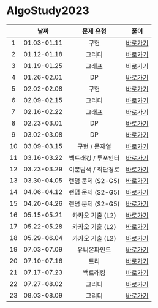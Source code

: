 # AlgoStudy2023

|      |날짜|     문제 유형     |                                                   풀이                                                   |
|:----:|:--:|:-------------:|:------------------------------------------------------------------------------------------------------:|
|  1   |01.03-01.11|      구현       |                      [바로가기](https://github.com/Sangmin627/AlgoStudy2023/pull/14)                       |
|  2   |01.12-01.18|      그리디      |                      [바로가기](https://github.com/Sangmin627/AlgoStudy2023/pull/18)                       |
|  3   |01.19-01.25|      그래프      |                      [바로가기](https://github.com/Sangmin627/AlgoStudy2023/pull/19)                       |
|  4   |01.26-02.01|      DP       |                      [바로가기](https://github.com/Sangmin627/AlgoStudy2023/pull/22)                       |
|  5   |02.02-02.08|      구현       |                      [바로가기](https://github.com/Sangmin627/AlgoStudy2023/pull/27)                       |
|  6   |02.09-02.15|      그리디      |                      [바로가기](https://github.com/Sangmin627/AlgoStudy2023/pull/29)                       |
|  7   |02.16-02.22|      그래프      |                      [바로가기](https://github.com/Sangmin627/AlgoStudy2023/pull/31)                       |
|  8   |02.23-03.01|      DP       |                      [바로가기](https://github.com/Sangmin627/AlgoStudy2023/pull/32)                       |
|  9   |03.02-03.08|      DP       |                      [바로가기](https://github.com/Sangmin627/AlgoStudy2023/pull/33)                       |
|  10  |03.09-03.15|   구현 / 문자열    |                      [바로가기](https://github.com/Sangmin627/AlgoStudy2023/pull/36)                       |
|  11  |03.16-03.22|  백트래킹 / 투포인터  |                      [바로가기](https://github.com/Sangmin627/AlgoStudy2023/pull/38)                       |
|  12  |03.23-03.29|  이분탐색 / 최단경로  |                      [바로가기](https://github.com/Sangmin627/AlgoStudy2023/pull/40)                       |
|  13  |03.30-04.05| 랜덤 문제 (S2-G5) |                      [바로가기](https://github.com/Sangmin627/AlgoStudy2023/pull/42)                       |
|  14  |04.06-04.12| 랜덤 문제 (S2-G5) |                      [바로가기](https://github.com/Sangmin627/AlgoStudy2023/pull/44)                       |
|  15  |04.20-04.26| 랜덤 문제 (S2-G5) |                      [바로가기](https://github.com/Sangmin627/AlgoStudy2023/pull/46)                       |
|  16  |05.15-05.21|  카카오 기출 (L2)  |                      [바로가기](https://github.com/Sangmin627/AlgoStudy2023/pull/47)                       |
|  17  |05.22-05.28|  카카오 기출 (L2)  |                      [바로가기](https://github.com/Sangmin627/AlgoStudy2023/pull/49)                       |
|  18  |05.29-06.04|  카카오 기출 (L2)  |                      [바로가기](https://github.com/Sangmin627/AlgoStudy2023/pull/51)                       |
|  19  |07.03-07.09|    유니온파인드     |                      [바로가기](https://github.com/Sangmin627/AlgoStudy2023/pull/54)                       |
|  20  |07.10-07.16|      트리       |                      [바로가기](https://github.com/Sangmin627/AlgoStudy2023/pull/56)                       |
|  21  |07.17-07.23|     백트래킹      |                       [바로가기](https://github.com/Sangmin627/AlgoStudy2023/pull/58)                      |
|  22  |07.27-08.02|     그리디      |                       [바로가기](https://github.com/Sangmin627/AlgoStudy2023/pull/61)                      |
|  23  |08.03-08.09|     그리디      |                       [바로가기](https://github.com/Sangmin627/AlgoStudy2023/pull/62)                      |




